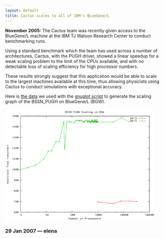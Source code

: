 ```yaml
---
layout: default
title: Cactus scales to all of IBM's BLueGene/L
---
```

**November 2005:** The Cactus team was recently given access to the
BlueGene/L machine at the IBM TJ Watson Research Center to conduct
benchmarking runs.

Using a standard benchmark which the team has used across a number of
architectures, Cactus, with the PUGH driver, showed a linear speedup for
a weak scaling problem to the limit of the CPUs available, and with no
detectable loss of scaling efficiency for high processor numbers.

These results strongly suggest that this application would be able to
scale to the largest machines available at this time, thus allowing
physicists using Cactus to conduct simulations with exceptional
accuracy.

Here is [the data](bssnpugh.txt) we used with the [gnuplot
script](Scaling_BSSN_PUGH_script.txt) to generate the scaling graph of
the BSSN\_PUGH on BlueGene/L (BGW).

[<img src="Scaling_BSSN_PUGH.png" width="480" height="360" />](Scaling_BSSN_PUGH.png)

### 29 Jan 2007 — elena

